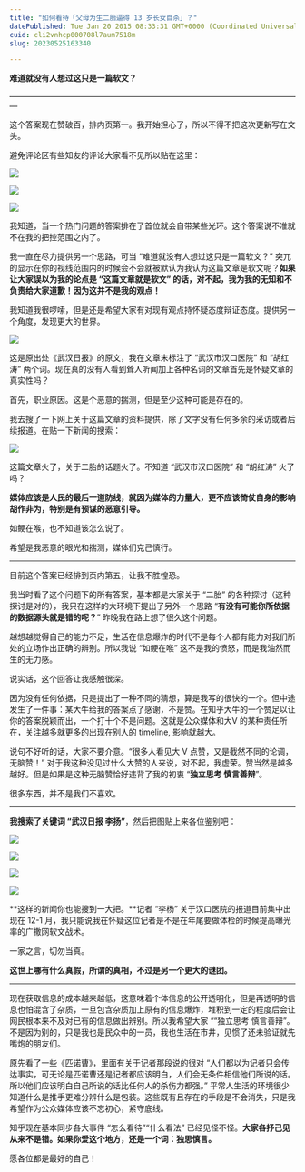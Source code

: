 ```yaml
---
title: "如何看待「父母为生二胎逼得 13 岁长女自杀」？"
datePublished: Tue Jan 20 2015 08:33:31 GMT+0000 (Coordinated Universal Time)
cuid: cli2vnhcp000708l7aum7518m
slug: 20230525163340

---
```


**难道就没有人想过这只是一篇软文？**

—————————————————————————————————————

这个答案现在赞破百，排内页第一。我开始担心了，所以不得不把这次更新写在文头。

避免评论区有些知友的评论大家看不见所以贴在这里：

![](https://pic1.zhimg.com/80/93c9b2d043bdf3fd93c068fdccecb0fe_1440w.webp?source=c8b7c179)

![](https://pica.zhimg.com/80/f2ae6c8845d8832f0eaf02540b4e72aa_1440w.webp?source=c8b7c179)

![](https://pica.zhimg.com/80/4b326610bdd598743c3c7057a9c82906_1440w.webp?source=c8b7c179)

我知道，当一个热门问题的答案排在了首位就会自带某些光环。这个答案说不准就不在我的把控范围之内了。

我一直在尽力提供另一个思路，可当 “难道就没有人想过这只是一篇软文？” 突兀的显示在你的视线范围内的时候会不会就被默认为我认为这篇文章是软文呢？**如果让大家误以为我的论点是 “这篇文章就是软文” 的话，对不起，我为我的无知和不负责给大家道歉！因为这并不是我的观点！**

我知道我很啰嗦，但是还是希望大家有对现有观点持怀疑态度辩证态度。提供另一个角度，发现更大的世界。

![](https://pica.zhimg.com/80/914514daa52bd14b3d3232437d578ff7_1440w.webp?source=c8b7c179)

这是原出处《武汉日报》的原文，我在文章末标注了 “武汉市汉口医院” 和 “胡红涛” 两个词。现在真的没有人看到耸人听闻加上各种名词的文章首先是怀疑文章的真实性吗？

首先，职业原因。这是个恶意的揣测，但是至少这种可能是存在的。

我去搜了一下网上关于这篇文章的资料提供，除了文字没有任何多余的采访或者后续报道。在贴一下新闻的搜索：

![](https://pica.zhimg.com/80/c5ae7ef4f4ce35a1e59735cb7529f790_1440w.webp?source=c8b7c179)

这篇文章火了，关于二胎的话题火了。不知道 “武汉市汉口医院” 和 “胡红涛” 火了吗？

**媒体应该是人民的最后一道防线，就因为媒体的力量大，更不应该倚仗自身的影响胡作非为，特别是有预谋的恶意引导。**

如鲠在喉，也不知道该怎么说了。

希望是我恶意的眼光和揣测，媒体们克己慎行。

---

目前这个答案已经排到页内第五，让我不胜惶恐。

我当时看了这个问题下的所有答案，基本都是大家关于 “二胎” 的各种探讨（这种探讨是对的），我只在这样的大环境下提出了另外一个思路 “**有没有可能你所依据的数据源头就是错的呢？**” 昨晚我在路上想了很久这个问题。

越想越觉得自己的能力不足，生活在信息爆炸的时代不是每个人都有能力对我们所处的立场作出正确的辨别。所以我说 “如鲠在喉” 这不是我的愤怒，而是我油然而生的无力感。

说实话，这个回答让我感触很深。

因为没有任何依据，只是提出了一种不同的猜想，算是我写的很快的一个。但中途发生了一件事：某大牛给我的答案点了感谢，不是赞。在知乎大牛的一个赞足以让你的答案脱颖而出，一个打十个不是问题。这就是公众媒体和大V 的某种责任所在，关注越多就更多的出现在别人的 timeline, 影响就越大。

说句不好听的话，大家不要介意。“很多人看见大 V 点赞，又是截然不同的论调，无脑赞！” 对于我这种没见过什么大赞的人来说，对不起，我虚荣。赞当然是越多越好。但是如果是这种无脑赞恰好违背了我的初衷 “**独立思考 慎言善辩**”。

很多东西，并不是我们不喜欢。

---

**我搜索了关键词 “武汉日报 李扬”**，然后把图贴上来各位鉴别吧：

![](https://picx.zhimg.com/80/c0aff0759ed63af983422d496c4c7254_1440w.webp?source=c8b7c179)

![](https://pic1.zhimg.com/80/e4b53639f683704b7992acc43846b18f_1440w.webp?source=c8b7c179)

![](https://picx.zhimg.com/80/819de5d2d2a06cdb516f2af9f87917e6_1440w.webp?source=c8b7c179)

![](https://pic1.zhimg.com/80/755c9ee7ae59ab963e79fef27843cf19_1440w.webp?source=c8b7c179)

**这样的新闻你也能搜到一大把。**记者 “李杨” 关于汉口医院的报道目前集中出现在 12-1 月，我只能说我在怀疑这位记者是不是在年尾要做体检的时候提高曝光率的广撒网软文战术。

一家之言，切勿当真。

**这世上哪有什么真假，所谓的真相，不过是另一个更大的谜团。**

---

现在获取信息的成本越来越低，这意味着个体信息的公开透明化，但是再透明的信息也怕混含了杂质，一旦包含杂质加上原有的信息爆炸，堆积到一定的程度后会让网民根本来不及对已有的信息做出辨别。所以我希望大家 ““独立思考 慎言善辩”。不是因为别的，只是我也是民众中的一员，我也生活在市井，见惯了还未验证就先嘴炮的朋友们。

原先看了一些《匹诺曹》，里面有关于记者那段说的很对 “人们都以为记者只会传达事实，可无论是匹诺曹还是记者都应该明白，人们会无条件相信他们所说的话。所以他们应该明白自己所说的话比任何人的杀伤力都强。” 平常人生活的环境很少知道什么是推手更难分辨什么是包装。这些既有且存在的手段是不会消失，只是我希望作为公众媒体应该不忘初心，紧守底线。

知乎现在基本同步各大事件 “怎么看待”“什么看法” 已经见怪不怪。**大家各抒己见从来不是错。如果你爱这个地方，还是一个词：独思慎言。**

愿各位都是最好的自己！